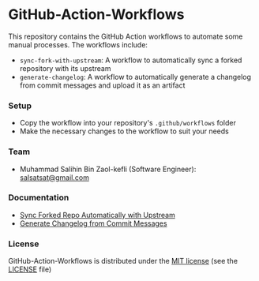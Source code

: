 # GitHub-Action-Workflows

This repository contains the GitHub Action workflows to automate some manual processes. The workflows include:
- `sync-fork-with-upstream`: A workflow to automatically sync a forked repository with its upstream
- `generate-changelog`: A workflow to automatically generate a changelog from commit messages and upload it as an artifact

### Setup
- Copy the workflow into your repository's `.github/workflows` folder
- Make the necessary changes to the workflow to suit your needs

### Team
- Muhammad Salihin Bin Zaol-kefli (Software Engineer): salsatsat@gmail.com

### Documentation
- [Sync Forked Repo Automatically with Upstream](https://msalihinz.notion.site/Sync-Forked-Repo-Automatically-with-Upstream-da1afdfbdee842b082f3d48d0314e389)
- [Generate Changelog from Commit Messages](https://www.notion.so/msalihinz/Generate-Changelog-Automatically-from-Commit-Messages-Upload-It-As-An-Artifact-99a9edf45c1341b0a9d36d5119d0e87b?pvs=4)

### License
GitHub-Action-Workflows is distributed under the [MIT license](https://en.wikipedia.org/wiki/MIT_License) (see the [LICENSE](./LICENSE) file)
